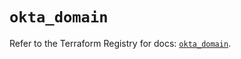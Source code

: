 # `okta_domain`

Refer to the Terraform Registry for docs: [`okta_domain`](https://registry.terraform.io/providers/okta/okta/4.13.1/docs/resources/domain).

